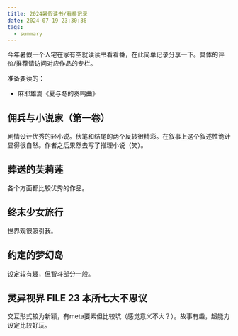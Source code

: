 ```yaml
---
title: 2024暑假读书/看番记录
date: 2024-07-19 23:30:36
tags:
  - summary
---
```


今年暑假一个人宅在家有空就读读书看看番，在此简单记录分享一下。具体的评价/推荐请访问对应作品的专栏。

准备要读的：

- 麻耶雄嵩《夏与冬的奏鸣曲》

## 佣兵与小说家（第一卷）

剧情设计优秀的轻小说。伏笔和结尾的两个反转很精彩。在叙事上这个叙述性诡计显得很自然。作者之后果然去写了推理小说（笑）。

## 葬送的芙莉莲

各个方面都比较优秀的作品。

## 终末少女旅行

世界观很吸引我。

## 约定的梦幻岛

设定较有趣，但智斗部分一般。

## 灵异视界 FILE 23 本所七大不思议

交互形式较为新颖，有meta要素但比较坑（感觉意义不大？）。故事有趣，超能力设定比较好玩。

